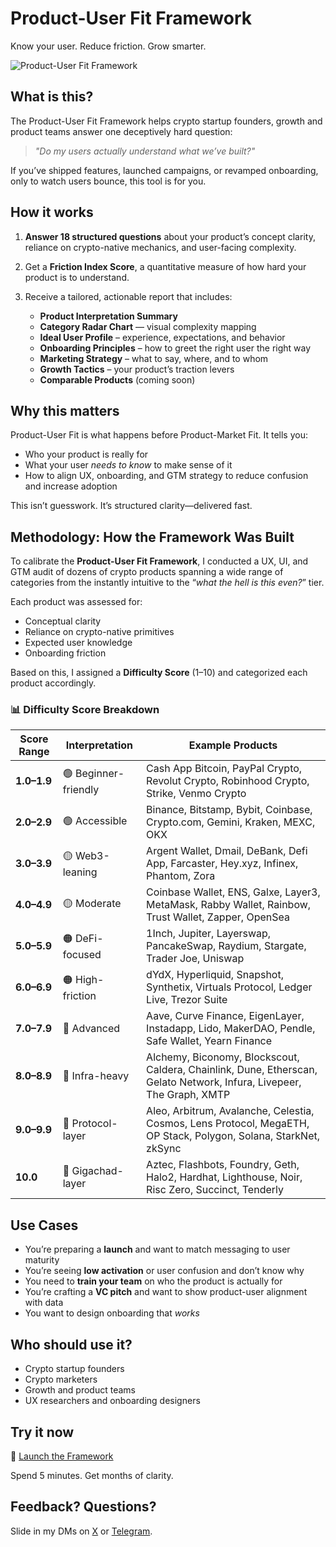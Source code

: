 # Product-User Fit Framework

Know your user. Reduce friction. Grow smarter.

![Product-User Fit Framework](https://i.imgur.com/nGELFv5.gif)


## What is this?

The Product-User Fit Framework helps crypto startup founders, growth and product teams answer one deceptively hard question:

> _"Do my users actually understand what we’ve built?"_

If you’ve shipped features, launched campaigns, or revamped onboarding, only to watch users bounce, this tool is for you.


## How it works

1. **Answer 18 structured questions** about your product’s concept clarity, reliance on crypto-native mechanics, and user-facing complexity.
2. Get a **Friction Index Score**, a quantitative measure of how hard your product is to understand.
3. Receive a tailored, actionable report that includes:

   - **Product Interpretation Summary**
   - **Category Radar Chart** — visual complexity mapping
   - **Ideal User Profile** – experience, expectations, and behavior
   - **Onboarding Principles** – how to greet the right user the right way
   - **Marketing Strategy** – what to say, where, and to whom
   - **Growth Tactics** – your product’s traction levers
   - **Comparable Products** (coming soon)


## Why this matters

Product-User Fit is what happens before Product-Market Fit. It tells you:
- Who your product is really for
- What your user *needs to know* to make sense of it
- How to align UX, onboarding, and GTM strategy to reduce confusion and increase adoption

This isn’t guesswork. It’s structured clarity—delivered fast.

## Methodology: How the Framework Was Built

To calibrate the **Product-User Fit Framework**, I conducted a UX, UI, and GTM audit of dozens of crypto products spanning a wide range of categories from the instantly intuitive to the “_what the hell is this even?_” tier.

Each product was assessed for:
- Conceptual clarity
- Reliance on crypto-native primitives
- Expected user knowledge
- Onboarding friction

Based on this, I assigned a **Difficulty Score** (1–10) and categorized each product accordingly.

### 📊 Difficulty Score Breakdown

| Score Range | Interpretation | Example Products |
|-------------|----------------|------------------|
| **1.0–1.9** | 🟢 Beginner-friendly | Cash App Bitcoin, PayPal Crypto, Revolut Crypto, Robinhood Crypto, Strike, Venmo Crypto |
| **2.0–2.9** | 🟢 Accessible | Binance, Bitstamp, Bybit, Coinbase, Crypto.com, Gemini, Kraken, MEXC, OKX |
| **3.0–3.9** | 🟡 Web3-leaning | Argent Wallet, Dmail, DeBank, Defi App, Farcaster, Hey.xyz, Infinex, Phantom, Zora |
| **4.0–4.9** | 🟡 Moderate | Coinbase Wallet, ENS, Galxe, Layer3, MetaMask, Rabby Wallet, Rainbow, Trust Wallet, Zapper, OpenSea |
| **5.0–5.9** | 🟠 DeFi-focused | 1Inch, Jupiter, Layerswap, PancakeSwap, Raydium, Stargate, Trader Joe, Uniswap |
| **6.0–6.9** | 🟠 High-friction | dYdX, Hyperliquid, Snapshot, Synthetix, Virtuals Protocol, Ledger Live, Trezor Suite |
| **7.0–7.9** | 🔴 Advanced | Aave, Curve Finance, EigenLayer, Instadapp, Lido, MakerDAO, Pendle, Safe Wallet, Yearn Finance |
| **8.0–8.9** | 🔴 Infra-heavy | Alchemy, Biconomy, Blockscout, Caldera, Chainlink, Dune, Etherscan, Gelato Network, Infura, Livepeer, The Graph, XMTP |
| **9.0–9.9** | 🧠 Protocol-layer | Aleo, Arbitrum, Avalanche, Celestia, Cosmos, Lens Protocol, MegaETH, OP Stack, Polygon, Solana, StarkNet, zkSync |
| **10.0**    | 🧪 Gigachad-layer | Aztec, Flashbots, Foundry, Geth, Halo2, Hardhat, Lighthouse, Noir, Risc Zero, Succinct, Tenderly |



## Use Cases

- You’re preparing a **launch** and want to match messaging to user maturity
- You’re seeing **low activation** or user confusion and don’t know why
- You need to **train your team** on who the product is actually for
- You’re crafting a **VC pitch** and want to show product-user alignment with data
- You want to design onboarding that *works*


## Who should use it?

- Crypto startup founders
- Crypto marketers
- Growth and product teams
- UX researchers and onboarding designers


## Try it now

🔗 [Launch the Framework](https://sprightly-sunshine-963b89.netlify.app/)  

Spend 5 minutes. Get months of clarity.


## Feedback? Questions?

Slide in my DMs on [X](https://x.com/zeroXserdar) or [Telegram](https://t.me/iamserdareth).
